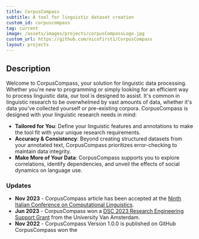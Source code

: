 ```yaml
---
title: CorpusCompass
subtitle: A tool for linguistic dataset creation
custom_id: corpuscompass
tag: current
image: /assets/images/projects/corpusCompassLogo.jpg
custom_url: https://github.com/nicofirst1/CorpusCompass
layout: projects
---
```


## Description

Welcome to CorpusCompass, your solution for linguistic data processing. Whether you're new to programming or simply looking for an efficient way to process linguistic data, our tool is designed to assist. It's common in linguistic research to be overwhelmed by vast amounts of data, whether it's data you've collected yourself or pre-existing corpora. 
CorpusCompass is designed with your linguistic research needs in mind:

- **Tailored for You**: Define your linguistic features and annotations to make the tool fit with your unique research requirements.
- **Accuracy & Consistency**: Beyond creating structured datasets from your annotated text, CorpusCompass prioritizes error-checking to maintain data integrity.
- **Make More of Your Data**: CorpusCompass supports you to explore correlations, identify dependencies, and unveil the effects of social dynamics on language use.


### Updates

- **Nov 2023** - CorpusCompass article has been accepted at the [Ninth Italian Conference on Computational Linguistics](https://clic2023.ilc.cnr.it/accepted-papers/).
- **Jun 2023** - CorpusCompass won a [DSC 2023 Research Engineering Support Grant](https://dsc.uva.nl/programmes/research-software-engineering-support/research-software-engineering.html) from the University Van Amsterdam.
- **Nov 2022** - CorpusCompass Version 1.0.0 is published on GitHub CorpusCompass won the 